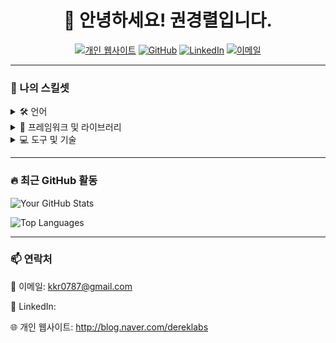 <h1 align="center">👋 안녕하세요! <strong>권경렬</strong>입니다.</h1>
<!-- <h3 align="center">[당신의 직업/직위] | [회사/기관/프리랜서] | [사용하는 기술/언어]</h3> -->

<p align="center">
  <a href="https://blog.naver.com/dereklabs"><img src="https://img.shields.io/badge/-Website-FF7139?style=flat&logo=Google-Chrome&logoColor=white" alt="개인 웹사이트"></a>
  <a href="https://github.com/kwonkyungryul"><img src="https://img.shields.io/badge/-GitHub-181717?style=flat&logo=github&logoColor=white" alt="GitHub"></a>
  <a href="#"><img src="https://img.shields.io/badge/-LinkedIn-0A66C2?style=flat&logo=linkedin&logoColor=white" alt="LinkedIn"></a>
  <a href="mailto:kkr0787@gmail.com"><img src="https://img.shields.io/badge/-Email-D14836?style=flat&logo=Gmail&logoColor=white" alt="이메일"></a>
</p>

---

### 🌟 나의 스킬셋

<details>
<summary>🛠 언어</summary>
<p>
  
  ![image](https://user-images.githubusercontent.com/68271830/235287818-c228a7b8-42c0-4528-8b57-02c573684bc7.png)
  
  ![image](https://user-images.githubusercontent.com/68271830/235287822-24756d9e-39f9-4f0c-a06f-998075ebd7d4.png)
  
  ![image](https://user-images.githubusercontent.com/68271830/235287824-35cb2a43-bded-439b-9288-ef002a6a307b.png)
  
</p>
</details>

<details>
<summary>🔧 프레임워크 및 라이브러리</summary>
<p>
  
  ![image](https://user-images.githubusercontent.com/68271830/235287645-4a04635f-2b96-446c-9884-4461ddca091f.png)

  ![image](https://user-images.githubusercontent.com/68271830/235287771-06ccaf60-5292-48d4-b0d7-80257aab4d8b.png)
  
  ![image](https://user-images.githubusercontent.com/68271830/235383942-8ca14a31-6328-4183-ad6c-5c473cd23850.png)

  
</p>
</details>

<details>
<summary>💻 도구 및 기술</summary>
<p>
  
  ![image](https://user-images.githubusercontent.com/68271830/235287419-d9e5ee10-abfa-43af-8caf-0bd15491295c.png)
  
  ![image](https://user-images.githubusercontent.com/68271830/235287476-099fff68-630c-4d4c-aa1c-932ebd37ff53.png)
  
  ![image](https://user-images.githubusercontent.com/68271830/235287626-6cf69f66-8b19-443a-bde0-9d08559d21c1.png)

</p>
</details>

---

### 🔥 최근 GitHub 활동

![Your GitHub Stats](https://github-readme-stats.vercel.app/api?username=kwonkyungryul&show_icons=true&theme=dracula)

![Top Languages](https://github-readme-stats.vercel.app/api/top-langs/?username=kwonkyungryul&layout=compact&theme=dracula)

---

### 📫 연락처

📧 이메일: kkr0787@gmail.com

🔗 LinkedIn: 

🌐 개인 웹사이트: http://blog.naver.com/dereklabs

